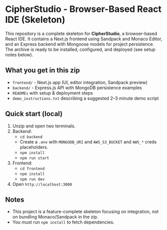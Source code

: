 # CipherStudio - Browser-Based React IDE (Skeleton)

This repository is a complete skeleton for **CipherStudio**, a browser-based React IDE.
It contains a Next.js frontend using Sandpack and Monaco Editor, and an Express backend
with Mongoose models for project persistence. The archive is ready to be installed, configured,
and deployed (see setup notes below).

## What you get in this zip
- `frontend/` - Next.js app (UI, editor integration, Sandpack preview)
- `backend/` - Express.js API with MongoDB persistence examples
- `READMEs` with setup & deployment steps
- `demo_instructions.txt` describing a suggested 2–3 minute demo script

## Quick start (local)
1. Unzip and open two terminals.
2. Backend:
   - `cd backend`
   - Create a `.env` with `MONGODB_URI` and `AWS_S3_BUCKET` and `AWS_*` creds placeholders.
   - `npm install`
   - `npm run start`
3. Frontend:
   - `cd frontend`
   - `npm install`
   - `npm run dev`
4. Open `http://localhost:3000`

## Notes
- This project is a feature-complete skeleton focusing on integration, not on bundling Monaco/Sandpack in the zip.
- You must run `npm install` to fetch dependencies.
